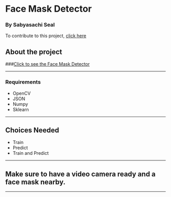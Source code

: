 # Face Mask Detector

### By Sabyasachi Seal 

To contribute to this project, [click here](https://github.com/GDSC-TMSL/FaceMaskDetector)

## About the project

###[Click to see the Face Mask Detector](https://github.com/Sabyasachi-Seal/FaceMaskDetector/)

<hr>

### Requirements
- OpenCV
- JSON
- Numpy
- Sklearn

<hr>

## Choices Needed
- Train
- Predict
- Train and Predict

<hr>

## Make sure to have a video camera ready and a face mask nearby.

<hr>


